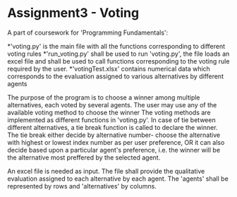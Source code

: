 # Assignment3 - Voting
A part of coursework for 'Programming Fundamentals':

*'voting.py' is the main file with all the functions corresponding to different voting rules
*'run_voting.py' shall be used to run 'voting.py', the file loads an excel file and shall be used to call functions corresponding to the voting rule required by the user.
*'votingTest.xlsx' contains numerical data which corresponds to the evaluation assigned to various alternatives by different agents

The purpose of the program is to choose a winner among multiple alternatives, each voted by several agents.
The user may use any of the available voting method to choose the winner
The voting methods are implemented as different functions in 'voting.py'.
In case of tie between different alternatives, a tie break function is called to declare the winner.
The tie break either decide by alternative number- choose the alternative with highest or lowest index number as per user preference, OR it can also decide based upon a particular agent's preference, i.e. the winner will be the alternative most preffered by the selected agent.

An excel file is needed as input.
The file shall provide the qualitative evaluation assigned to each alternative by each agent.
The 'agents' shall be represented by rows and 'alternatives' by columns.
